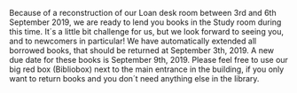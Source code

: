 Because of a reconstruction of our Loan desk room between 3rd and 6th September
2019, we are ready to lend you books in the Study room during this time. It´s a
little bit challenge for us, but we look forward to seeing you, and to
newcomers in particular! We have automatically extended all borrowed books,
that should be returned at September 3th, 2019. A new due date for these books
is September 9th, 2019. Please feel free to use our big red box (Bibliobox)
next to the main entrance in the building, if you only want to return books and
you don´t need anything else in the library.

